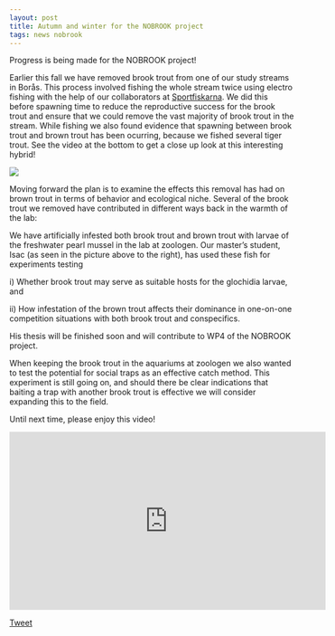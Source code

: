 ```yaml
---
layout: post
title: Autumn and winter for the NOBROOK project
tags: news nobrook
---
```

Progress is being made for the NOBROOK project! 

<!--more-->

Earlier this fall we have removed brook trout from one of our study streams in Borås. This process involved fishing the whole stream twice using electro fishing with the help of our collaborators at <a href="https://www.sportfiskarna.se/"> Sportfiskarna</a>. We did this before spawning time to reduce the reproductive success for the brook trout and ensure that we could remove the vast majority of brook trout in the stream. While fishing we also found evidence that spawning between brook trout and brown trout has been ocurring, because we fished several tiger trout. See the video at the bottom to get a close up look at this interesting hybrid!

<div class="row">
  <div class="column">
    <img src="https://user-images.githubusercontent.com/96004332/218515409-ff732a89-6c84-4230-a3d2-b721f34ba336.jpg" />
  </div>
</div> 

 Moving forward the plan is to examine the effects this removal has had on brown trout in terms of behavior and ecological niche. Several of the brook trout we removed have contributed in different ways back in the warmth of the lab: 

We have artificially infested both brook trout and brown trout with larvae of the freshwater pearl mussel in the lab at zoologen. Our master’s student, Isac (as seen in the picture above to the right), has used these fish for experiments testing 

i)	Whether brook trout may serve as suitable hosts for the glochidia larvae, and

ii)	How infestation of the brown trout affects their dominance in one-on-one competition situations with both brook trout and conspecifics. 

His thesis will be finished soon and will contribute to WP4 of the NOBROOK project.

When keeping the brook trout in the aquariums at zoologen we also wanted to test the potential for social traps as an effective catch method. This experiment is still going on, and should there be clear indications that baiting a trap with another brook trout is effective we will consider expanding this to the field. 

Until next time, please enjoy this video!

<iframe width="560" height="315" src="https://www.youtube.com/embed/6DdiA0EUTno" title="YouTube video player" frameborder="0" allow="accelerometer; autoplay; clipboard-write; encrypted-media; gyroscope; picture-in-picture; web-share" allowfullscreen></iframe>


<a href="https://twitter.com/share?ref_src=twsrc%5Etfw" class="twitter-share-button" data-show-count="false">Tweet</a><script async src="https://platform.twitter.com/widgets.js" charset="utf-8"></script>